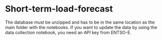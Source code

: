 # Short-term-load-forecast
The database must be unzipped and has to be in the same location as the main folder with the notebooks. If you want to update the data by using the data collection notebook, you need an API key from ENTSO-E.

